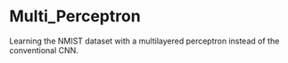 # Multi_Perceptron
Learning the NMIST dataset with a multilayered perceptron instead of the conventional CNN. 
